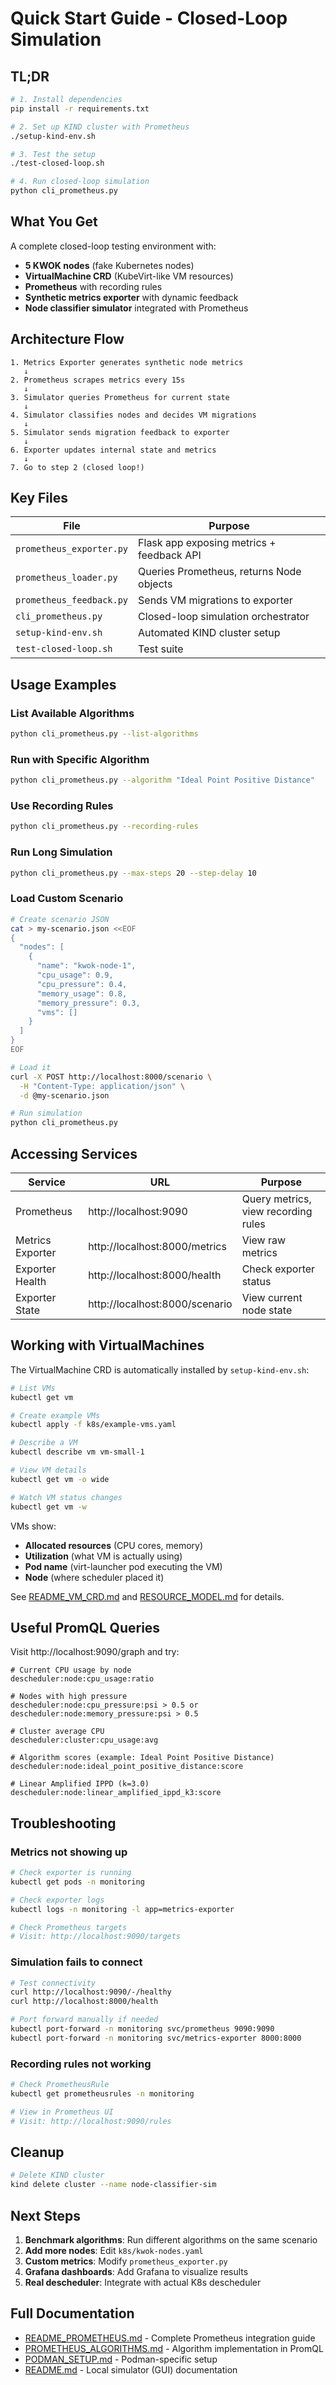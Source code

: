 # Quick Start Guide - Closed-Loop Simulation

## TL;DR

```bash
# 1. Install dependencies
pip install -r requirements.txt

# 2. Set up KIND cluster with Prometheus
./setup-kind-env.sh

# 3. Test the setup
./test-closed-loop.sh

# 4. Run closed-loop simulation
python cli_prometheus.py
```

## What You Get

A complete closed-loop testing environment with:
- **5 KWOK nodes** (fake Kubernetes nodes)
- **VirtualMachine CRD** (KubeVirt-like VM resources)
- **Prometheus** with recording rules
- **Synthetic metrics exporter** with dynamic feedback
- **Node classifier simulator** integrated with Prometheus

## Architecture Flow

```
1. Metrics Exporter generates synthetic node metrics
   ↓
2. Prometheus scrapes metrics every 15s
   ↓
3. Simulator queries Prometheus for current state
   ↓
4. Simulator classifies nodes and decides VM migrations
   ↓
5. Simulator sends migration feedback to exporter
   ↓
6. Exporter updates internal state and metrics
   ↓
7. Go to step 2 (closed loop!)
```

## Key Files

| File | Purpose |
|------|---------|
| `prometheus_exporter.py` | Flask app exposing metrics + feedback API |
| `prometheus_loader.py` | Queries Prometheus, returns Node objects |
| `prometheus_feedback.py` | Sends VM migrations to exporter |
| `cli_prometheus.py` | Closed-loop simulation orchestrator |
| `setup-kind-env.sh` | Automated KIND cluster setup |
| `test-closed-loop.sh` | Test suite |

## Usage Examples

### List Available Algorithms

```bash
python cli_prometheus.py --list-algorithms
```

### Run with Specific Algorithm

```bash
python cli_prometheus.py --algorithm "Ideal Point Positive Distance"
```

### Use Recording Rules

```bash
python cli_prometheus.py --recording-rules
```

### Run Long Simulation

```bash
python cli_prometheus.py --max-steps 20 --step-delay 10
```

### Load Custom Scenario

```bash
# Create scenario JSON
cat > my-scenario.json <<EOF
{
  "nodes": [
    {
      "name": "kwok-node-1",
      "cpu_usage": 0.9,
      "cpu_pressure": 0.4,
      "memory_usage": 0.8,
      "memory_pressure": 0.3,
      "vms": []
    }
  ]
}
EOF

# Load it
curl -X POST http://localhost:8000/scenario \
  -H "Content-Type: application/json" \
  -d @my-scenario.json

# Run simulation
python cli_prometheus.py
```

## Accessing Services

| Service | URL | Purpose |
|---------|-----|---------|
| Prometheus | http://localhost:9090 | Query metrics, view recording rules |
| Metrics Exporter | http://localhost:8000/metrics | View raw metrics |
| Exporter Health | http://localhost:8000/health | Check exporter status |
| Exporter State | http://localhost:8000/scenario | View current node state |

## Working with VirtualMachines

The VirtualMachine CRD is automatically installed by `setup-kind-env.sh`:

```bash
# List VMs
kubectl get vm

# Create example VMs
kubectl apply -f k8s/example-vms.yaml

# Describe a VM
kubectl describe vm vm-small-1

# View VM details
kubectl get vm -o wide

# Watch VM status changes
kubectl get vm -w
```

VMs show:
- **Allocated resources** (CPU cores, memory)
- **Utilization** (what VM is actually using)
- **Pod name** (virt-launcher pod executing the VM)
- **Node** (where scheduler placed it)

See [README_VM_CRD.md](README_VM_CRD.md) and [RESOURCE_MODEL.md](RESOURCE_MODEL.md) for details.

## Useful PromQL Queries

Visit http://localhost:9090/graph and try:

```promql
# Current CPU usage by node
descheduler:node:cpu_usage:ratio

# Nodes with high pressure
descheduler:node:cpu_pressure:psi > 0.5 or descheduler:node:memory_pressure:psi > 0.5

# Cluster average CPU
descheduler:cluster:cpu_usage:avg

# Algorithm scores (example: Ideal Point Positive Distance)
descheduler:node:ideal_point_positive_distance:score

# Linear Amplified IPPD (k=3.0)
descheduler:node:linear_amplified_ippd_k3:score
```

## Troubleshooting

### Metrics not showing up

```bash
# Check exporter is running
kubectl get pods -n monitoring

# Check exporter logs
kubectl logs -n monitoring -l app=metrics-exporter

# Check Prometheus targets
# Visit: http://localhost:9090/targets
```

### Simulation fails to connect

```bash
# Test connectivity
curl http://localhost:9090/-/healthy
curl http://localhost:8000/health

# Port forward manually if needed
kubectl port-forward -n monitoring svc/prometheus 9090:9090
kubectl port-forward -n monitoring svc/metrics-exporter 8000:8000
```

### Recording rules not working

```bash
# Check PrometheusRule
kubectl get prometheusrules -n monitoring

# View in Prometheus UI
# Visit: http://localhost:9090/rules
```

## Cleanup

```bash
# Delete KIND cluster
kind delete cluster --name node-classifier-sim
```

## Next Steps

1. **Benchmark algorithms**: Run different algorithms on the same scenario
2. **Add more nodes**: Edit `k8s/kwok-nodes.yaml`
3. **Custom metrics**: Modify `prometheus_exporter.py`
4. **Grafana dashboards**: Add Grafana to visualize results
5. **Real descheduler**: Integrate with actual K8s descheduler

## Full Documentation

- [README_PROMETHEUS.md](README_PROMETHEUS.md) - Complete Prometheus integration guide
- [PROMETHEUS_ALGORITHMS.md](PROMETHEUS_ALGORITHMS.md) - Algorithm implementation in PromQL
- [PODMAN_SETUP.md](PODMAN_SETUP.md) - Podman-specific setup
- [README.md](README.md) - Local simulator (GUI) documentation
